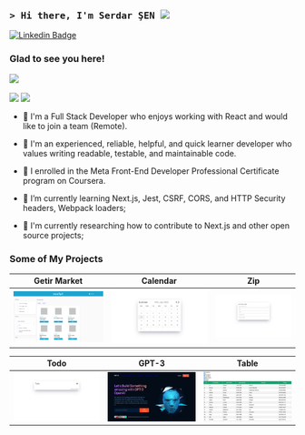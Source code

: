 ### <samp>&gt; Hi there, I'm Serdar ŞEN <img src="https://media.giphy.com/media/hvRJCLFzcasrR4ia7z/giphy.gif" width="25"> </samp>

[![Linkedin Badge](https://img.shields.io/badge/-LinkedIn-0e76a8?style=flat-square&logo=Linkedin&logoColor=white)](https://www.linkedin.com/in/serdarsen/)

### Glad to see you here! &nbsp; 
![](https://visitor-badge.glitch.me/badge?page_id=serdarsen.serdarsen)

<p>
  <img height="180em" src="https://github-readme-stats.vercel.app/api?username=serdarsen&show_icons=true&hide_border=true&&count_private=true&include_all_commits=true&theme=dracula" />
  <img height="180em" src="https://github-readme-stats.vercel.app/api/top-langs/?username=serdarsen&exclude_repo=KNN-Image-Classification&show_icons=true&hide_border=true&layout=compact&langs_count=8&theme=dracula"/>
</p>

- 🌱 I'm a Full Stack Developer who enjoys working with React and would like to join a team (Remote).

- 🌱 I'm an experienced, reliable, helpful, and quick learner developer who values writing readable, testable, and maintainable code.

- 🌱 I enrolled in the Meta Front-End Developer Professional Certificate program on Coursera.

- 🌱 I’m currently learning Next.js, Jest, CSRF, CORS, and HTTP Security headers, Webpack loaders;

- 🔭 I'm currently researching how to contribute to Next.js and other open source projects;

### Some of My Projects 

Getir Market               |Calendar                   |Zip
:-------------------------:|:-------------------------:|:-------------------------:
<a href="https://github.com/serdarsen/getir_market"><img src="https://raw.githubusercontent.com/serdarsen/getir_market/main/docs/screenshot.png" /></a> | <a href="https://github.com/serdarsen/react-calendar"><img src="https://raw.githubusercontent.com/serdarsen/react-calendar/main/screenshot.png" /></a> | <a href="https://github.com/serdarsen/react-zip"><img src="https://raw.githubusercontent.com/serdarsen/react-zip/main/screenshot.png" /></a>

Todo                       |GPT-3                      |Table
:-------------------------:|:-------------------------:|:-------------------------:
<a href="https://github.com/serdarsen/react-todo"><img src="https://raw.githubusercontent.com/serdarsen/react-todo/main/screenshot.png" /></a> | <a href="https://github.com/serdarsen/project_modern_ui_ux_gpt3"><img src="https://raw.githubusercontent.com/serdarsen/project_modern_ui_ux_gpt3/main/screenshot.png" /></a> | <a href="https://github.com/serdarsen/react-table-demo"><img src="https://raw.githubusercontent.com/serdarsen/react-table-demo/main/screenshot.png" /></a>
